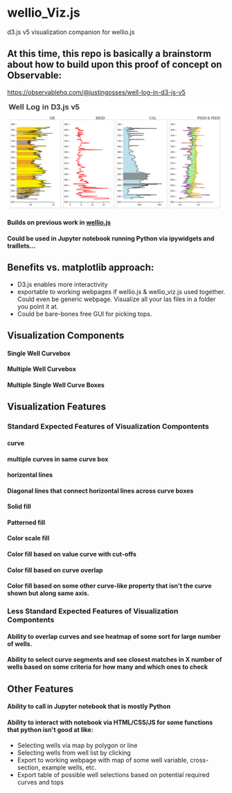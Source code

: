 # wellio_Viz.js
d3.js v5 visualization companion for wellio.js

## At this time, this repo is basically a brainstorm about how to build upon this proof of concept on Observable:
https://observablehq.com/@justingosses/well-log-in-d3-js-v5

<a href="https://observablehq.com/@justingosses/well-log-in-d3-js-v5"><img src="well_log_screenshot.png"></a>

#### Builds on previous work in <a href="https://github.com/JustinGOSSES/wellio.js">wellio.js</a>
#### Could be used in Jupyter notebook running Python via ipywidgets and traillets...
## Benefits vs. matplotlib approach:
- D3.js enables more interactivity
- exportable to working webpages if wellio.js & wellio_viz.js used together. Could even be generic webpage. Visualize all your las files in a folder you point it at.
- Could be bare-bones free GUI for picking tops.

## Visualization Components
#### Single Well Curvebox
#### Multiple Well Curvebox
#### Multiple Single Well Curve Boxes

## Visualization Features
### Standard Expected Features of Visualization Compontents
#### curve
#### multiple curves in same curve box
#### horizontal lines
#### Diagonal lines that connect horizontal lines across curve boxes
#### Solid fill
#### Patterned fill
#### Color scale fill
#### Color fill based on value curve with cut-offs
#### Color fill based on curve overlap
#### Color fill based on some other curve-like property that isn't the curve shown but along same axis.

### Less Standard Expected Features of Visualization Compontents
#### Ability to overlap curves and see heatmap of some sort for large number of wells.
#### Ability to select curve segments and see closest matches in X number of wells based on some criteria for how many and which ones to check

## Other Features
#### Ability to call in Jupyter notebook that is mostly Python
#### Ability to interact with notebook via HTML/CSS/JS for some functions that python isn't good at like:
- Selecting wells via map by polygon or line
- Selecting wells from well list by clicking
- Export to working webpage with map of some well variable, cross-section, example wells, etc. 
- Export table of possible well selections based on potential required curves and tops


